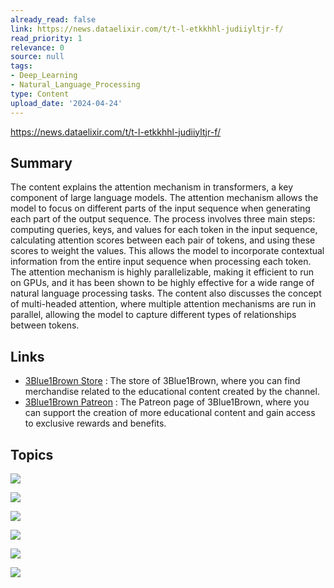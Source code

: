 ```yaml
---
already_read: false
link: https://news.dataelixir.com/t/t-l-etkkhhl-judiiyltjr-f/
read_priority: 1
relevance: 0
source: null
tags:
- Deep_Learning
- Natural_Language_Processing
type: Content
upload_date: '2024-04-24'
---
```


https://news.dataelixir.com/t/t-l-etkkhhl-judiiyltjr-f/
## Summary

The content explains the attention mechanism in transformers, a key component of large language models. The attention mechanism allows the model to focus on different parts of the input sequence when generating each part of the output sequence. The process involves three main steps: computing queries, keys, and values for each token in the input sequence, calculating attention scores between each pair of tokens, and using these scores to weight the values. This allows the model to incorporate contextual information from the entire input sequence when processing each token. The attention mechanism is highly parallelizable, making it efficient to run on GPUs, and it has been shown to be highly effective for a wide range of natural language processing tasks. The content also discusses the concept of multi-headed attention, where multiple attention mechanisms are run in parallel, allowing the model to capture different types of relationships between tokens.
## Links

- [3Blue1Brown Store](https://store.dftba.com/collections/3blue1brown) : The store of 3Blue1Brown, where you can find merchandise related to the educational content created by the channel.
- [3Blue1Brown Patreon](https://www.patreon.com/3blue1brown) : The Patreon page of 3Blue1Brown, where you can support the creation of more educational content and gain access to exclusive rewards and benefits.

## Topics

![](topics/Concept/Text%20Embeddings)

![](topics/Concept/Query%20Key%20and%20Value)

![](topics/Concept/Softmax)

![](topics/Concept/Multi%20Head%20Attention)

![](topics/Concept/Attention%20Mechanism)

![](topics/Model/Transformer)